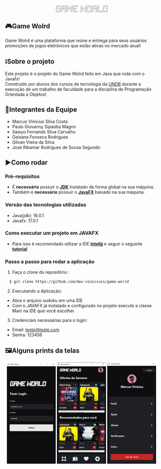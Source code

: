 <p align="center">
  <img src="/.github/Logo_Game_Wolrd.png" width="35%" alt="Game World">
</p>

## 🎮Game Wolrd
Game Wolrd é uma plataforma que reúne e entrega para seus usuários promoções de jogos eletrônicos que estão ativas no mercado atual!

## ℹSobre o projeto
Este projeto é o projeto do Game Wolrd feito em Java que roda com o Javafx! </br> 
Construído por alunos dos cursos de tecnologia da [UNDB](https://www.undb.edu.br/) durante a execução de um trabalho de faculdade para a disciplina de Programação Orientada a Objetos!

## 👥Integrantes da Equipe
- Marcus Vinicius Silva Costa
- Paulo Giovanny Sipaúba Magno
- Sawyo Fernands Silva Carvalho
- Geisana Fonseca Rodrigues
- Gilvan Vieira da Silva
- José Ribamar Rodrigues de Sousa Segundo

## ▶️Como rodar
  ### **Pré-requisitos**
  - É **necessário** possuir o **[JDK](https://www.oracle.com/java/technologies/downloads/)** instalado de forma global na sua máquina.
  - Também é **necessário** possuir o **[JavaFX](https://openjfx.io/)** baixado na sua máquina.
  
  ### **Versão das tecnologias utilizadas**
  - Java(jdk): 16.0.1
  - Javafx: 17.0.1
  
  ### **Como executar um projeto em JAVAFX**
  - Para isso é recomendado utilizar a IDE **[Intelijj](https://www.jetbrains.com/pt-br/idea/)** e seguir o seguinte **[tutorial](https://www.youtube.com/watch?v=DTJFJSkIyEc&t=489s)**
  
 ### **Passo a passo para rodar a aplicação**  
1. Faça o clone do repositório :

```sh
  $ git clone https://github.com/dev-viniciuss/game-world
```

2. Executando a Aplicação:

  - Abra o arquivo sudoku em uma IDE
  - Com o JAVAFX já instalado e configurado no projeto execute a classe Main na IDE que você escolher
3. Credenciais necessárias para o login:
  - Email: teste@teste.com
  - Senha: 123456

## 🖼Alguns prints da telas
<p align="center">
  <img src="/.github/Login.png" width="32%" alt="Login">
  <img src="/.github/Home.png" width="32%" alt="Home">
  <img src="/.github/Settings.png" width="32%" alt="Settings">
</p>

